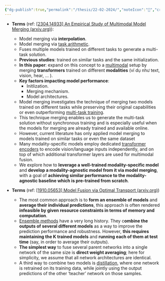 ```yaml
---
{"dg-publish":true,"permalink":"/thesis/22-02-2024/","noteIcon":"📝","created":"2024-03-20T00:13:20.824+07:00","updated":"2024-04-06T21:08:54.543+07:00"}
---
```


- **Terms** (ref: [[2304.14933] An Empirical Study of Multimodal Model Merging (arxiv.org)](https://arxiv.org/abs/2304.14933)):
	- Model merging via **interpolation**.
	- Model merging via [task arithmetic](https://arxiv.org/abs/2212.04089).
	- Fuses multiple models trained on different tasks to generate a multi-task solution.
	- **Previous studies**: trained on similar tasks and the same initialization.
	- **In this paper**: expand on this concept to a [multimodal](https://www.v7labs.com/blog/multimodal-deep-learning-guide) setup by merging **transformers** trained on different **modalities** (ví dụ như text, vision, hear, ... ).
	- **Key factors impacting model performance**:
		- Initlization.
		- Merging mechanism.
		- Model architectures.
	- Model merging investigates the technique of merging two models trained on different tasks while preserving their original capabilities or even outperforming [multi-task training](https://arxiv.org/pdf/2009.09796.pdf).
	- This technique merging enables us to generate the multi-task solution without synchronous training and is especially useful when the models for merging are already trained and available online.
	- However, current literature has only applied model merging to models trained on similar tasks or even the same dataset
	- Many modality-specific models employ dedicated [transformer encoders](https://machinelearningmastery.com/the-transformer-model/) to encode vision/language inputs independently, and on top of which additional transformer layers are used for multimodal fusion.
	- We explore how to **leverage a well-trained modality-specific model** and **develop a modality-agnostic model from it via model merging**, with a goal of **achieving similar performance to the modality-agnostic baseline which is pre-trained from scratch**.

- **Terms** (ref: [[1910.05653] Model Fusion via Optimal Transport (arxiv.org)](https://arxiv.org/abs/1910.05653))
	- The most common approach is to **form an ensemble of models** and **average their individual predictions**, this approach is often rendered **infeasible by given resource constraints in terms of memory and computation**.
	- [Ensemble methods](https://machinelearningmastery.com/tour-of-ensemble-learning-algorithms/) have a very long history. They c**ombine the outputs of several different models** as a way to improve the prediction performance and robustness. However, **this requires maintaining the K trained models** and **running each of them at test time** (say, in order to average their outputs). 
	- **The simplest way** to fuse several parent networks into a single network of the same size is **direct weight averaging**; here for simplicity, we assume that all network architectures are identical.
	- A third way to combine two models is [distillation](https://arxiv.org/pdf/2106.02834.pdf), where one network is retrained on its training data, while jointly using the output predictions of the other ‘teacher’ network on those samples.